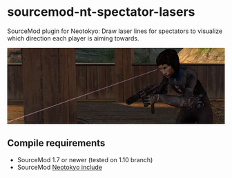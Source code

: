 # sourcemod-nt-spectator-lasers
SourceMod plugin for Neotokyo: Draw laser lines for spectators to visualize which direction each player is aiming towards.

![Image of the plugin's visual effect](https://github.com/Rainyan/sourcemod-nt-spectator-lasers/raw/main/promo/example.png)

## Compile requirements
- SourceMod 1.7 or newer (tested on 1.10 branch)
- SourceMod [Neotokyo include](https://github.com/softashell/sourcemod-nt-include)
